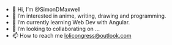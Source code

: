 - 👋 Hi, I’m @SimonDMaxwell
- 👀 I’m interested in anime, writing, drawing and programming.
- 🌱 I’m currently learning Web Dev with Angular.
- 💞️ I’m looking to collaborating on ...
- 📫 How to reach me lolicongress@outlook.com

<!---
SimonDMaxwell/SimonDMaxwell is a ✨ special ✨ repository because its `README.md` (this file) appears on your GitHub profile.
You can click the Preview link to take a look at your changes.
--->
